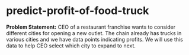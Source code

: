 # predict-profit-of-food-truck
**Problem Statement:** CEO of a restaurant franchise wants to consider different cities for opening a new outlet. The chain already has trucks in various cities and we have data points indicating profits. We will use this data to help CEO select which city to expand to next.
